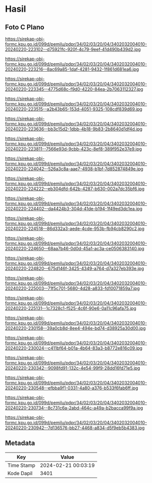 # Hasil

## Foto C Plano

https://sirekap-obj-formc.kpu.go.id/099d/pemilu/pdpr/34/02/03/20/04/3402032004010-20240220-223102--d75921fc-920f-4c79-9eef-41d490b439d2.jpg

https://sirekap-obj-formc.kpu.go.id/099d/pemilu/pdpr/34/02/03/20/04/3402032004010-20240220-223216--8ac69a85-1daf-4281-9432-1f861d681ea6.jpg

https://sirekap-obj-formc.kpu.go.id/099d/pemilu/pdpr/34/02/03/20/04/3402032004010-20240220-223345--4775d68c-f9d0-4220-84ea-2b7063112327.jpg

https://sirekap-obj-formc.kpu.go.id/099d/pemilu/pdpr/34/02/03/20/04/3402032004010-20240220-223515--a2b43b65-153d-4051-9325-108cdf839d69.jpg

https://sirekap-obj-formc.kpu.go.id/099d/pemilu/pdpr/34/02/03/20/04/3402032004010-20240220-223636--bb3c15d2-1dbb-4b18-9b83-2b8640d1df4d.jpg

https://sirekap-obj-formc.kpu.go.id/099d/pemilu/pdpr/34/02/03/20/04/3402032004010-20240220-223811--7566e93d-9cbb-423c-8ef8-389f952e37e9.jpg

https://sirekap-obj-formc.kpu.go.id/099d/pemilu/pdpr/34/02/03/20/04/3402032004010-20240220-224042--526a3c8a-aae7-4938-b1bf-7d852874849e.jpg

https://sirekap-obj-formc.kpu.go.id/099d/pemilu/pdpr/34/02/03/20/04/3402032004010-20240220-224222--eb304dfd-642b-4287-b630-002a7dc35bf6.jpg

https://sirekap-obj-formc.kpu.go.id/099d/pemilu/pdpr/34/02/03/20/04/3402032004010-20240220-224402--da4424b3-304d-41de-b194-1f49ed3dc1ea.jpg

https://sirekap-obj-formc.kpu.go.id/099d/pemilu/pdpr/34/02/03/20/04/3402032004010-20240220-224518--86d332a3-aede-4cde-953b-fb94cb8290c2.jpg

https://sirekap-obj-formc.kpu.go.id/099d/pemilu/pdpr/34/02/03/20/04/3402032004010-20240220-224650--68aa7b46-0d0d-45a1-ac3a-ce0506383140.jpg

https://sirekap-obj-formc.kpu.go.id/099d/pemilu/pdpr/34/02/03/20/04/3402032004010-20240220-224820--675d146f-3425-4349-a764-d7a327eb393e.jpg

https://sirekap-obj-formc.kpu.go.id/099d/pemilu/pdpr/34/02/03/20/04/3402032004010-20240220-225003--71f5c701-5680-4d28-a833-fd10071859a7.jpg

https://sirekap-obj-formc.kpu.go.id/099d/pemilu/pdpr/34/02/03/20/04/3402032004010-20240220-225131--1c7328c1-f525-4c6f-90e6-0a11c96afa75.jpg

https://sirekap-obj-formc.kpu.go.id/099d/pemilu/pdpr/34/02/03/20/04/3402032004010-20240220-230158--39a0cb8d-8ee4-494e-bd74-d38925a30d00.jpg

https://sirekap-obj-formc.kpu.go.id/099d/pemilu/pdpr/34/02/03/20/04/3402032004010-20240220-230024--c411bf64-b01a-4b64-83a3-b8772e816c09.jpg

https://sirekap-obj-formc.kpu.go.id/099d/pemilu/pdpr/34/02/03/20/04/3402032004010-20240220-230342--9098fd91-132c-4e54-99f9-28dd16fd71e5.jpg

https://sirekap-obj-formc.kpu.go.id/099d/pemilu/pdpr/34/02/03/20/04/3402032004010-20240220-230548--efbba9f1-0331-4a80-a376-b533f6fab6ff.jpg

https://sirekap-obj-formc.kpu.go.id/099d/pemilu/pdpr/34/02/03/20/04/3402032004010-20240220-230734--8c731c6a-2abd-464c-a49a-b2bacca99f9a.jpg

https://sirekap-obj-formc.kpu.go.id/099d/pemilu/pdpr/34/02/03/20/04/3402032004010-20240220-230942--7d136576-bb27-4468-a834-d5f9eb5b4383.jpg


## Metadata

| Key        | Value               |
| ---------- | ------------------- |
| Time Stamp | 2024-02-21 00:03:19 |
| Kode Dapil | 3401                |



